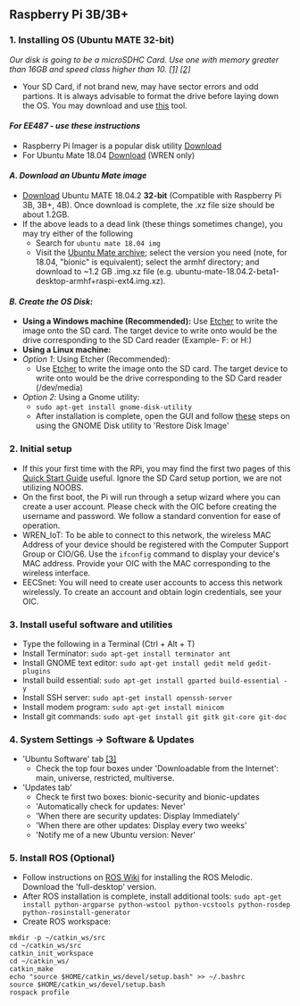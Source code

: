 ## Raspberry Pi 3B/3B+ 

### 1. Installing OS (Ubuntu MATE 32-bit)
 *Our disk is going to be a microSDHC Card. Use one with memory greater than 16GB and speed class higher than 10. [[1]](https://www.pidramble.com/wiki/benchmarks/microsd-cards) [[2]](https://www.youtube.com/watch?v=m5QXsKSwt-c)*
 - Your SD Card, if not brand new, may have sector errors and odd partions. It is always advisable to format the drive before laying down the OS. You may download and use [this](https://www.sdcard.org/downloads/formatter_4/) tool. 

#### *For EE487 - use these instructions*
 - Raspberry Pi Imager is a popular disk utility [Download](https://www.raspberrypi.org/software/)
 - For Ubuntu Mate 18.04 [Download](https://usarmywestpoint.sharepoint.com/:f:/r/sites/eecs.cadet/Shared%20Documents/Courses/EE/EE487/RPi_Images?csf=1&web=1&e=HYEvGl) (WREN only)

#### *A. Download an Ubuntu Mate image*
- [Download](https://releases.ubuntu-mate.org/archived/bionic/armhf/ubuntu-mate-18.04.2-beta1-desktop-armhf+raspi-ext4.img.xz) Ubuntu MATE 18.04.2 __32-bit__ (Compatible with Raspberry Pi 3B, 3B+, 4B). Once download is complete, the .xz file size should be about 1.2GB.
- If the above leads to a dead link (these things sometimes change), you may try either of the following
  - Search for `ubuntu mate 18.04 img`
  - Visit the [Ubuntu Mate archive](https://releases.ubuntu-mate.org/archived/); select the version you need (note, for 18.04, "bionic" is equivalent); select the armhf directory; and download to ~1.2 GB .img.xz file (e.g. ubuntu-mate-18.04.2-beta1-desktop-armhf+raspi-ext4.img.xz).
 
#### *B. Create the OS Disk:*
 -  **Using a Windows machine (Recommended):** Use [Etcher](https://github.com/balena-io/etcher/releases/download/v1.5.109/balenaEtcher-Setup-1.5.109.exe) to write the image onto the SD card. The target device to write onto would be the drive corresponding to the SD Card reader (Example- F: or H:) 
 -  **Using a Linux machine:**
   - *Option 1*: Using Etcher (Recommended):
     - Use [Etcher](https://github.com/balena-io/etcher/releases/download/v1.5.109/balena-etcher-electron-1.5.109-linux-x64.zip) to write the image onto the SD card. The target device to write onto would be the drive corresponding to the SD Card reader (/dev/media)
   - *Option 2*: Using a Gnome utility:
     - `sudo apt-get install gnome-disk-utility`
     - After installation is complete, open the GUI and follow [these](https://www.youtube.com/watch?v=V_6GNyL6Dac) steps on using the GNOME Disk utility to 'Restore Disk Image'

### 2. Initial setup 
- If this your first time with the RPi, you may find the first two pages of this [Quick Start Guide](https://www.raspberrypi.org/qsg) useful. Ignore the SD Card setup portion, we are not utilizing NOOBS.
- On the first boot, the Pi will run through a setup wizard where you can create a user account. Please check with the OIC before creating the username and password. We follow a standard convention for ease of operation.
- WREN_IoT: To be able to connect to this network, the wireless MAC Address of your device should be registered with the Computer Support Group or CIO/G6. Use the `ifconfig` command to display your device's MAC address. Provide your OIC with the MAC corresponding to the wireless interface.
- EECSnet: You will need to create user accounts to access this network wirelessly. To create an account and obtain login credentials, see your OIC.

### 3. Install useful software and utilities
- Type the following in a Terminal (Ctrl + Alt + T)
 - Install Terminator: `sudo apt-get install terminator ant`
 - Install GNOME text editor: `sudo apt-get install gedit meld gedit-plugins`
 - Install build essential: `sudo apt-get install gparted build-essential -y`
 - Install SSH server: `sudo apt-get install openssh-server`
 - Install modem program: `sudo apt-get install minicom`
 - Install git commands: `sudo apt-get install git gitk git-core git-doc`
 
### 4. System Settings -> Software & Updates
- 'Ubuntu Software' tab [[3]](https://help.ubuntu.com/community/Repositories/Ubuntu)
  - Check the top four boxes under 'Downloadable from the Internet': main, universe, restricted, multiverse.
- 'Updates tab'
  - Check te first two boxes: bionic-security and bionic-updates
  - 'Automatically check for updates: Never'
  - 'When there are security updates: Display Immediately'
  - 'When there are other updates: Display every two weeks'
  - 'Notify me of a new Ubuntu version: Never'
 
### 5. Install ROS (Optional)
- Follow instructions on [ROS Wiki](http://wiki.ros.org/melodic/Installation/Ubuntu) for installing the ROS Melodic. Download the 'full-desktop' version.
- After ROS installation is complete, install additional tools: `sudo apt-get install python-argparse python-wstool python-vcstools python-rosdep python-rosinstall-generator`
- Create ROS workspace:
```
mkdir -p ~/catkin_ws/src
cd ~/catkin_ws/src
catkin_init_workspace
cd ~/catkin_ws/
catkin_make
echo "source $HOME/catkin_ws/devel/setup.bash" >> ~/.bashrc
source $HOME/catkin_ws/devel/setup.bash
rospack profile
```
